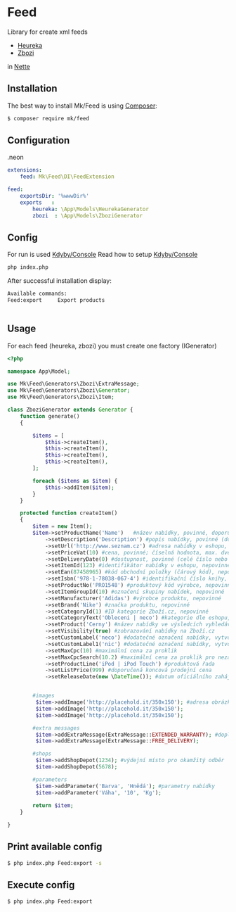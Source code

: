 Feed
======

Library for create xml feeds
- [Heureka](http://www.heureka.cz/)
- [Zbozi](http://www.zbozi.cz/)

in [Nette](http://nette.org)

Installation
------------

The best way to install Mk/Feed is using  [Composer](http://getcomposer.org/):

```sh
$ composer require mk/feed
```

Configuration
-------------

.neon
```yml
extensions:
	feed: Mk\Feed\DI\FeedExtension

feed:
	exportsDir: '%wwwDir%'
    exports   : 
        heureka: \App\Models\HeurekaGenerator
        zbozi  : \App\Models\ZboziGenerator
```
Config
------

For run is used [Kdyby/Console](https://github.com/kdyby/console)
Read how to setup [Kdyby/Console](https://github.com/Kdyby/Console/blob/master/docs/en/index.md)

```sh
php index.php
```

After successful installation display:

```sh
Available commands:
Feed:export     Export products
	
```

Usage
-----

For each feed (heureka, zbozi) you must create one factory (IGenerator)


```php
<?php

namespace App\Model;

use Mk\Feed\Generators\Zbozi\ExtraMessage;
use Mk\Feed\Generators\Zbozi\Generator;
use Mk\Feed\Generators\Zbozi\Item;

class ZboziGenerator extends Generator {
    function generate()
    {

        $items = [
            $this->createItem(),
            $this->createItem(),
            $this->createItem(),
            $this->createItem(),
        ];

        foreach ($items as $item) {
            $this->addItem($item);
        }
    }

    protected function createItem()
    {
        $item = new Item();
        $item->setProductName('Name')   #název nabídky, povinné, doporučená délka 70 znaků
            ->setDescription('Description') #popis nabídky, povinné (doporučená délka do 1000 znaků)
            ->setUrl('http://www.seznam.cz') #adresa nabídky v eshopu, povinné
            ->setPriceVat(10) #cena, povinné; číselná hodnota, max. dvě desetinná místa
            ->setDeliveryDate(0) #dostupnost, povinné (celé číslo nebo datum ve formátu RRRR-MM-DD)
            ->setItemId(123) #identifikátor nabídky v eshopu, nepovinné (alfanumerické znaky)
            ->setEan(87458965) #kód obchodní položky (čárový kód), nepovinné
            ->setIsbn('978-1-78038-067-4') #identifikační číslo knihy, nepovinné
            ->setProductNo('PRO1548') #produktový kód výrobce, nepovinné
            ->setItemGroupId(10) #označení skupiny nabídek, nepovinné
            ->setManufacturer('Adidas') #výrobce produktu, nepovinné
            ->setBrand('Nike') #značka produktu, nepovinné
            ->setCategoryId(1) #ID kategorie Zboží.cz, nepovinné
            ->setCategoryText('Obleceni | neco') #kategorie dle eshopu, nepovinné
            ->setProduct('Cerny') #název nabídky ve výsledcích vyhledávání, např. "+ dárek zdarma", nepovinné
            ->setVisibility(true) #zobrazování nabídky na Zboží.cz
            ->setCustomLabel('neco') #dodatečné označení nabídky, vytvoří skupinu - kolekce, sezoni akce
            ->setCustomLabel1('nic') #dodatečné označení nabídky, vytvoří skupinu - kolekce, sezoni akce
            ->setMaxCpc(10) #maximální cena za proklik
            ->setMaxCpcSearch(10.2) #maximální cena za proklik pro nezařazené nabídky
            ->setProductLine('iPod | iPod Touch') #produktová řada
            ->setListPrice(999) #doporučená koncová prodejní cena
            ->setReleaseDate(new \DateTime()); #datum oficiálního zahájení prodeje v ČR


        #images
         $item->addImage('http://placehold.it/350x150'); #adresa obrázku, nepovinné, doporučujeme uvádět; značku je možné opakovat
         $item->addImage('http://placehold.it/350x150');
         $item->addImage('http://placehold.it/350x150');

        #extra messages
         $item->addExtraMessage(ExtraMessage::EXTENDED_WARRANTY); #doplňkové informace o nabídce, @see http://napoveda.seznam.cz/cz/zbozi/specifikace-xml-pro-obchody/specifikace-xml-feedu/#EXTRA_MESSAGE
         $item->addExtraMessage(ExtraMessage::FREE_DELIVERY);

        #shops
         $item->addShopDepot(1234); #výdejní místo pro okamžitý odběr
         $item->addShopDepot(5678);

        #parameters
         $item->addParameter('Barva', 'Hnědá'); #parametry nabídky
         $item->addParameter('Váha', '10', 'Kg');
        
        return $item;
    }

}
```

Print available config
----------------------
```sh
$ php index.php Feed:export -s
```

Execute config
----------------------
```sh
$ php index.php Feed:export
```
